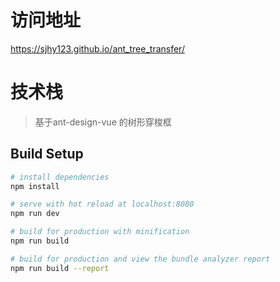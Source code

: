 # 访问地址
https://sjhy123.github.io/ant_tree_transfer/
# 技术栈
>基于ant-design-vue 的树形穿梭框

## Build Setup

``` bash
# install dependencies
npm install

# serve with hot reload at localhost:8080
npm run dev

# build for production with minification
npm run build

# build for production and view the bundle analyzer report
npm run build --report

